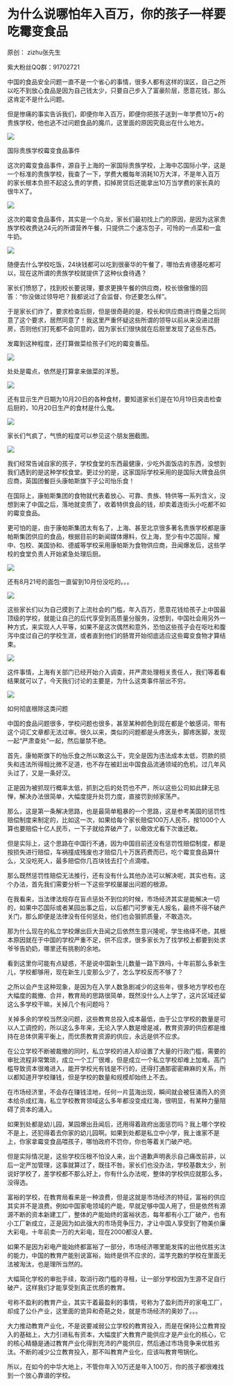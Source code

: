 # 为什么说哪怕年入百万，你的孩子一样要吃霉变食品

原创： zizhu张先生

紫大粉丝QQ群：91702721

中国的食品安全问题一直不是一个省心的事情，很多人都有这样的误区，自己之所以吃不到放心食品是因为自己钱太少，只要自己步入了富豪阶层，愿意花钱，那么这肯定不是什么问题。

但是惨痛的事实告诉我们，即便你年入百万，即便你把孩子送到一年学费10万+的贵族学校，他也逃不过问题食品的魔爪，这里面的原因究竟出在什么地方。  


![](https://upload-images.jianshu.io/upload_images/14971513-8b5fc78ce5814313?imageMogr2/auto-orient/strip%7CimageView2/2/w/1240)

国际贵族学校霉变食品事件

这次的霉变食品事件，源自于上海的一家国际贵族学校，上海中芯国际小学，这是一个标准的贵族学校，我查了一下，学费大概每年消耗10万大洋，不是年入百万的家长根本负担不起这么贵的学费，扣掉房贷后还能拿出10万当学费的家长真的很牛X了。  


![](https://upload-images.jianshu.io/upload_images/14971513-7c73a801b884ce05?imageMogr2/auto-orient/strip%7CimageView2/2/w/1240)

这次的霉变食品事件，其实是一个乌龙，家长们最初找上门的原因，是因为这家贵族学校收费达24元的所谓营养午餐，只提供二个速冻包子，可怜的一点菜和一盒牛奶。  


![](https://upload-images.jianshu.io/upload_images/14971513-d08d32ffb866cfba?imageMogr2/auto-orient/strip%7CimageView2/2/w/1240)

随便去什么学校吃饭，24块钱都可以吃到很豪华的午餐了，哪怕去肯德基吃都可以，现在这所谓的贵族学校就提供了这种伙食待遇？

家长们愤怒了，找到校长要说理，要求更换午餐的供应商，校长很傲慢的回答：“你没做过领导吧？我都说过了会监督，你还要怎么样”。

于是家长们炸了，要求检查后厨，但是很奇葩的是，校长和供应商进行商量之后同意了这个要求，居然同意了！我这里严重怀疑这些所谓的领导以前从来没进过厨房，否则他们打死都不会同意的，因为家长们很快就在后厨里发现了这些东西。

发霉到这种程度，还打算做菜给孩子们吃的霉变番茄。  


![](https://upload-images.jianshu.io/upload_images/14971513-a8d50d8349b456fb?imageMogr2/auto-orient/strip%7CimageView2/2/w/1240)

处处是霉点，依然是打算拿来做菜的洋葱。  


![](https://upload-images.jianshu.io/upload_images/14971513-1ad7c5e0aedaccbf?imageMogr2/auto-orient/strip%7CimageView2/2/w/1240)

还有显示生产日期为10月20日的各种食材，要知道家长们是在10月19日突击检查后厨的，10月20日生产的食材是什么鬼。  


![](https://upload-images.jianshu.io/upload_images/14971513-a74cb4c085ad7643?imageMogr2/auto-orient/strip%7CimageView2/2/w/1240)

家长们气疯了，气愤的程度可以参见这个朋友圈截图。  


![](https://upload-images.jianshu.io/upload_images/14971513-415821996fdb4b85?imageMogr2/auto-orient/strip%7CimageView2/2/w/1240)

我们经常告诫自家的孩子，学校食堂的东西最健康，少吃外面饭店的东西，没想到我们遇到的是这种学校食堂。更过分的是，这家国际学校采用的是国际大牌食品供应商，英国团餐巨头康帕斯旗下子公司怡乐食！

在国际上，康帕斯集团的食物就代表着放心、可靠、贵族、特供等一系列含义，没想到来了中国之后，落地就变质了，收着特供食品的钱，却卖着连街头小吃都不如的霉变食品。

更可怕的是，由于康帕斯集团太有名了，上海、甚至北京很多著名贵族学校都是康帕斯集团供应的食品，根据目前的新闻媒体爆料，仅上海，至少有中芯国际，耀中、包校、美国协和、德威等学校采用康帕斯为食物供应商，丑闻爆发后，这些学校的食堂负责人开始紧急处理后厨。  


![](https://upload-images.jianshu.io/upload_images/14971513-79d97675a42dd21f?imageMogr2/auto-orient/strip%7CimageView2/2/w/1240)

还有8月21号的面包一直留到10月份没吃的。。。  


![](https://upload-images.jianshu.io/upload_images/14971513-6e569877e33a02c7?imageMogr2/auto-orient/strip%7CimageView2/2/w/1240)

这些家长们以为自己摸到了上流社会的门槛，年入百万，愿意花钱给孩子上中国最顶级的学校，就能让自己的后代享受到高质量分服务，没想到，中国社会用另外一种方式，来实现人人平等，如果不是这次偶然和意外，恐怕这些孩子会在呕吐和腹泻中度过自己的学校生涯，或者直到他们的肠胃开始彻底适应这些霉变食物才算结束。  


![](https://upload-images.jianshu.io/upload_images/14971513-0041e1931994b508?imageMogr2/auto-orient/strip%7CimageView2/2/w/1240)

这件事情，上海有关部门已经开始介入调查，并严肃处理相关责任人，我们等着看结果就可以了，今天我们讨论的主要是，为什么这类事件层出不穷。  


![](https://upload-images.jianshu.io/upload_images/14971513-81146b62fc9c65fe?imageMogr2/auto-orient/strip%7CimageView2/2/w/1240)

如何彻底根除这类问题

中国的食品问题很多，学校问题也很多，甚至某种颜色到现在都是个敏感词，带有这个词汇文章都无法过审。很久以来，类似的问题都是头疼医头，脚疼医脚，发现一起“严肃查处”一起，然后屡禁不绝。

首先，康帕斯旗下的怡乐食之所以敢这么干，完全是因为违法成本太低，罚款的损失和违法所得相比微不足道，也不存在被赶出中国食品流通领域的危机，过几年风头过了，又是一条好汉。

正是因为被抓现行概率太低，抓到之后的处罚也不严，所以这些公司如此肆无忌惮，解决办法很简单，大幅度提升处罚力度，直接罚到倾家荡产。

那么，这是第一条解决思路，也是最简单粗暴的一个思路，这是参考美国的惩罚性赔偿制度来制定的，比如这一次，如果给每个家长赔偿100万人民币，按1000个人算也要赔偿十亿人民币，一下子就给弄破产了，以儆效尤看下次谁还敢。

但是实际上，这个思路在中国行不通，因为中国目前还没有惩罚性赔偿制度，都是按损失进行赔偿，车祸撞成残废也才赔偿几十万医药费而已，吃个霉变食品算什么，又没吃死人，最多赔偿你几百块钱去打个点滴喽。

那么既然惩罚性赔偿无法推行，还有没有什么其他办法可以解决呢，其实也有。这个办法，首先我们需要分析一下这些学校屡屡出问题的根源。

在我看来，当法律法规存在盲点惩处不到位的时候，市场经济其实是能解决一切的，如果中芯国际或者某园出事之后，以后都门可罗雀无人报名，最终不得不破产关门，那么即便是法律没有任何惩处，他们也会狠抓质量，不敢造次。

那为什么现在的私立学校爆出巨大丑闻之后依然生意兴隆呢，学生络绎不绝，其根本原因就在于中国的学校严重不足，供不应求，很多家长为了找学校上都要到处求爷爷告奶奶，哪里还有挑剔的余地。

看到这里你可能有点疑惑，不是说中国新生儿数量一路下跌吗，十年前那么多新生儿，学校都够用，现在新生儿变那么少了，怎么学校反而不够了？

之所以会产生这种现象，是因为在入学人数急剧减少的这些年，很多地方学校也在大幅度的裁撤、合并，教育局的思路很简单，既然没什么人上学了，这片区域还留这么多学校干嘛，关掉几个有问题吗？

关掉多余的学校当然没问题，这些教育总投入成本最低，由于公立学校的数量是可以人工调控的，所以这么多年来，无论入学人数是增是减，教育资源的供应都是维持在总体供需平衡上，而优质教育资源的供应，永远是供不应求。

在公立学校不断被裁撤的同时，私立学校的进入却设置了大量的行政门槛，需要的审批流程非常繁琐，成立一个工厂很难，但是成立一个私立学校却难上加难。高门槛导致资本很难进入，能开学校光有钱是不行的，还得打通那密密麻麻的关系，所以都知道开学校赚钱，但是学校的数量和规模却始终上不去。

在市场经济里，不会存在赚钱洼地，任何一片蓝海出现，瞬间就会被狂涌而入的资本给杀成红海，私立学校教育领域这么多年都没变成红海，很明显，有某种力量阻碍了资本的涌入。

如果到处都是幼儿园，某园爆出丑闻后，还用得着政府出面惩罚吗？我上哪个学校不是上，还犯得着去你家的幼儿园啊。如果到处都是私立中小学，我上谁家不是上，你家拿霉变食品喂孩子，哪怕政府不罚你，你也等着关门破产吧。

但是实际情况是，这些学校压根不怕没人来，出个道歉声明表示自己痛改前非，以后一定严加管理，这事就算过了，既往不咎。家长们也没办法，学校基数太少，别说好学校了，差学校都不那么好上，你有什么办法呢，整体的学校供应就那么多，没得选。

富裕的学校，在教育局看来是一种浪费，但是这就是市场经济的特征，富裕的供应其实并不是浪费。例如中国家电领域的产能，早就足够中国人用了，但是依然有源源不断的资本新建工厂，整体的产能始终的富裕状态，每年都有小工厂破产，也有小工厂新成立，正是因为如此强大的市场竞争压力，才让中国人享受到了物美价廉大彩电，十年前卖一万的大彩电，现在2000都没人要。

如果不是因为彩电产能始终都富裕了一部分，市场经济哪里能发挥的出他优胜劣汰的能力，中国的教育产能别说富裕，始终是供不应求的，滥竽充数的学校在里面无法被淘汰，也是理所当然的。

大幅简化学校的审批手续，取消行政门槛的寻租，让一部分学校因为生源不足自行破产，这样我们才能享受到真正优质的教育。

号称不盈利的教育产业，其实干着最盈利的事情，号称为了盈利而开的家电工厂，却成了公仆产业，这里面的诡异和奇葩之处，就是市场经济的奥妙了。。。

大力推动教育产业化，不是说要减弱公立学校的教育投入，而是在保持公立教育投入的基础上，大力引进私有资本，大幅度扩大教育产能供应才是产业化的核心，它的核心精髓是通过教育产业化得到充沛的产能供应，然后通过市场竞争来优胜劣汰。不断的减少公立教育投入，那不叫教育产业化，应该叫教育甩锅化。

所以，在如今的中华大地上，不管你年入10万还是年入100万，你的孩子都很难找到一个放心靠谱的学校。

